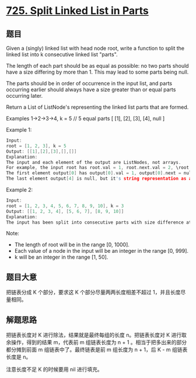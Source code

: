 # [725. Split Linked List in Parts](https://leetcode.com/problems/split-linked-list-in-parts/)

## 题目

Given a (singly) linked list with head node root, write a function to split the linked list into k consecutive linked list "parts".

The length of each part should be as equal as possible: no two parts should have a size differing by more than 1. This may lead to some parts being null.

The parts should be in order of occurrence in the input list, and parts occurring earlier should always have a size greater than or equal parts occurring later.

Return a List of ListNode's representing the linked list parts that are formed.

Examples 1->2->3->4, k = 5 // 5 equal parts [ [1], [2], [3], [4], null ]

Example 1:

```c
Input: 
root = [1, 2, 3], k = 5
Output: [[1],[2],[3],[],[]]
Explanation:
The input and each element of the output are ListNodes, not arrays.
For example, the input root has root.val = 1, root.next.val = 2, \root.next.next.val = 3, and root.next.next.next = null.
The first element output[0] has output[0].val = 1, output[0].next = null.
The last element output[4] is null, but it's string representation as a ListNode is [].
```

Example 2:

```c
Input: 
root = [1, 2, 3, 4, 5, 6, 7, 8, 9, 10], k = 3
Output: [[1, 2, 3, 4], [5, 6, 7], [8, 9, 10]]
Explanation:
The input has been split into consecutive parts with size difference at most 1, and earlier parts are a larger size than the later parts.
```

Note:

- The length of root will be in the range [0, 1000].
- Each value of a node in the input will be an integer in the range [0, 999].
- k will be an integer in the range [1, 50].



## 题目大意

把链表分成 K 个部分，要求这 K 个部分尽量两两长度相差不超过 1，并且长度尽量相同。

## 解题思路

把链表长度对 K 进行除法，结果就是最终每组的长度 n。把链表长度对 K 进行取余操作，得到的结果 m，代表前 m 组链表长度为 n + 1 。相当于把多出来的部分都分摊到前面 m 组链表中了。最终链表是前 m 组长度为 n + 1，后 K - m 组链表长度是 n。

注意长度不足 K 的时候要用 nil 进行填充。




